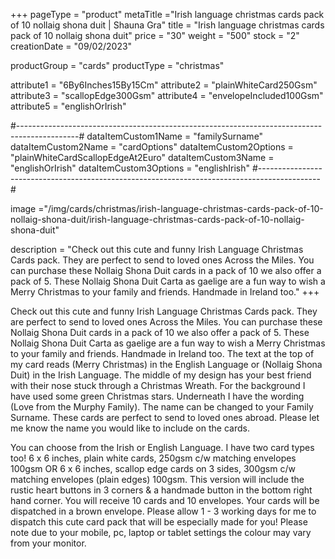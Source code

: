 +++
pageType = "product"
metaTitle ="Irish language christmas cards pack of 10 nollaig shona duit | Shauna Gra"
title = "Irish language christmas cards pack of 10 nollaig shona duit"
price = "30"
weight = "500"
stock = "2"
creationDate = "09/02/2023"

productGroup = "cards"
productType = "christmas"
 
attribute1 = "6By6Inches15By15Cm" 
attribute2 = "plainWhiteCard250Gsm" 
attribute3 = "scallopEdge300Gsm" 
attribute4 = "envelopeIncluded100Gsm"
attribute5 = "englishOrIrish"

#---------------------------------------------------------------------------------------------#
dataItemCustom1Name = "familySurname"
dataItemCustom2Name = "cardOptions"
dataItemCustom2Options = "plainWhiteCardScallopEdgeAt2Euro"
dataItemCustom3Name = "englishOrIrish"
dataItemCustom3Options = "englishIrish"
#---------------------------------------------------------------------------------------------#
 
 
image ="/img/cards/christmas/irish-language-christmas-cards-pack-of-10-nollaig-shona-duit/irish-language-christmas-cards-pack-of-10-nollaig-shona-duit"
 
description = "Check out this cute and funny Irish Language Christmas Cards pack. They are perfect to send to loved ones Across the Miles.  You can purchase these Nollaig Shona Duit cards in a pack of 10 we also offer a pack of 5.   These Nollaig Shona Duit Carta as gaelige are a fun way to wish a Merry Christmas to your family and friends. Handmade in Ireland too."
+++

Check out this cute and funny Irish Language Christmas Cards pack. They are perfect to send to loved ones Across the Miles. You can purchase these Nollaig Shona Duit cards in a pack of 10 we also offer a pack of 5. These Nollaig Shona Duit Carta as gaelige are a fun way to wish a Merry Christmas to your family and friends. Handmade in Ireland too. The text at the top of my card reads (Merry Christmas) in the English Language or (Nollaig Shona Duit) in the Irish Language. The middle of my design has your best friend with their nose stuck through a Christmas Wreath. For the background I have used some green Christmas stars. Underneath I have the wording (Love from the Murphy Family). The name can be changed to your Family Surname. These cards are perfect to send to loved ones abroad. Please let me know the name you would like to include on the cards.

You can choose from the Irish or English Language. I have two card types too! 6 x 6 inches, plain white cards, 250gsm c/w matching envelopes 100gsm OR 6 x 6 inches, scallop edge cards on 3 sides, 300gsm c/w matching envelopes (plain edges) 100gsm. This version will include the rustic heart buttons in 3 corners & a handmade button in the bottom right hand corner. You will receive 10 cards and 10 envelopes. Your cards will be dispatched in a brown envelope. Please allow 1 - 3 working days for me to dispatch this cute card pack that will be especially made for you! Please note due to your mobile, pc, laptop or tablet settings the colour may vary from your monitor.
